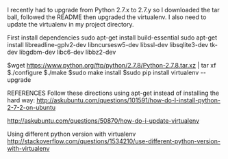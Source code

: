 I recently had to upgrade from Python 2.7.x to 2.7.y so I downloaded the tar ball, followed the README then upgraded the virtualenv.
I also need to update the virtualenv in my project directory.

First install dependencies
sudo apt-get install build-essential
sudo apt-get install libreadline-gplv2-dev libncursesw5-dev libssl-dev libsqlite3-dev tk-dev libgdbm-dev libc6-dev libbz2-dev

$wget https://www.python.org/ftp/python/2.7.8/Python-2.7.8.tar.xz | tar xf
$./configure
$./make
$sudo make install
$sudo pip install virtualenv --upgrade


REFERENCES
Follow these directions using apt-get instead of installing the hard way:
http://askubuntu.com/questions/101591/how-do-I-install-python-2-7-2-on-ubuntu

http://askubuntu.com/questions/50870/how-do-i-update-virtualenv

Using different python version with virtualenv
http://stackoverflow.com/questions/1534210/use-different-python-version-with-virtualenv

